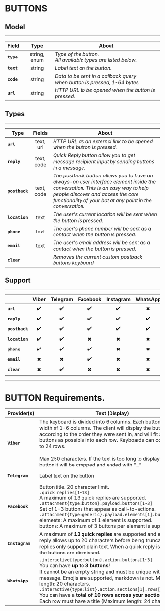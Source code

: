 # **BUTTONS**

## **Model**

---
|   Field    |     Type     |  About |
|------------|:------------:|--------|
| **`type`** | string, enum | *Type of the button.</br> All available types are listed below.* |
| **`text`** | string       | *Label text on the button.* |
| **`code`** | string       | *Data to be sent in a callback query</br> when button is pressed, 1-64 bytes.* |
| **`url`**  | string       | *HTTP URL to be opened when the button is pressed.* |

## **Types**

---
|      Type      |     Fields    |  About |
|----------------|:-------------:|--------|
| **`url`**      | text, url     | *HTTP URL as an external link to be opened when the button is pressed.* |
| **`reply`**    | text, code    | *Quick Reply button allow you to get message recipient input by sending buttons in a message.* |
| **`postback`** | text, code    | *The postback button allows you to have an always-on user interface element inside the conversation. This is an easy way to help people discover and access the core functionality of your bot at any point in the conversation.* |
| **`location`** | text          | *The user's current location will be sent when the button is pressed.* |
| **`phone`**    | text          | *The user's phone number will be sent as a contact when the button is pressed.* |
| **`email`**    | text          | *The user's email address will be sent as a contact when the button is pressed.* |
| **`clear`**    |               | *Removes the current custom postback buttons keyboard* |

## **Support**

---

|                | Viber | Telegram | Facebook  | Instagram | WhatsApp  |
|----------------|:-----:|:--------:|:---------:|:---------:|:---------:|
| **`url`**      |   ✔️   |    ✔️     |     ✔️     |     ✔️     |     ✖     |
| **`reply`**    |   ✔️   |    ✔️     |     ✔️     |     ✔️     |     ✔️     |
| **`postback`** |   ✔️   |    ✔️     |     ✔️     |     ✔️     |     ✔️     |
| **`location`** |   ✔️   |    ✔️     |     ✖     |     ✖     |     ✖     |
| **`phone`**    |   ✔️   |    ✔️     |     ✔️     |     ✖     |     ✖     |
| **`email`**    |   ✖   |    ✖     |     ✔️     |     ✖     |     ✖     |
| **`clear`**    |   ✖   |    ✔️     |     ✖     |     ✖     |     ✖     |

---

# **BUTTON** Requirements.

|   Provider(s)   | Text (Display) | Code (Postback) | Link(s)
|-----------------|-------------|-------------|--------------
| **`Viber`**     | The keyboard is divided into 6 columns. Each button has a width of 1-6 columns. The client will display the buttons according to the order they were sent in, and will fit as many buttons as possible into each row. Keyboards can contain up to 24 rows.</br></br>Max 250 characters. If the text is too long to display on the button it will be cropped and ended with “…” |  | https://developers.viber.com/docs/tools/keyboards/#keyboard-design
| **`Telegram`**  | Label text on the button | Data to be sent in a callback query to the bot when button is pressed, 1-64 bytes | https://core.telegram.org/bots/api#inlinekeyboardbutton</br>https://core.telegram.org/bots/api#keyboardbutton
| **`Facebook`**  | Button title. 20 character limit.</br>`.quick_replies[1~13]`</br>A maximum of 13 quick replies are supported.</br>`.attachment{type:button}.payload.buttons[1~3]`</br>Set of 1-3 buttons that appear as call-to-actions.</br>`.attachment{type:generic}.payload.elements[1].buttons[1~3]`</br>elements: A maximum of 1 element is supported.</br>buttons: A maximum of 3 buttons per element is supported. | 1000 character limit. | https://developers.facebook.com/docs/messenger-platform/send-messages/buttons</br>https://developers.facebook.com/docs/messenger-platform/reference/buttons
| **`Instagram`** | A maximum of **13 quick replies** are supported and each quick reply allows up to 20 characters before being truncated. Quick replies only support plain text. When a quick reply is tapped, the buttons are dismissed. |             | https://developers.facebook.com/docs/messenger-platform/instagram/features/quick-replies</br>https://developers.facebook.com/docs/messenger-platform/instagram/features/generic-template
| **`WhatsApp`**  | `.interactive{type:button}.action.buttons[1~3]`</br>You can have **up to 3 buttons**!</br>It cannot be an empty string and must be unique within the message. Emojis are supported, markdown is not. Maximum length: 20 characters.</br>`.interactive{type:list}.action.sections[1].rows[1~10]`</br>You can have a **total of 10 rows across your sections**!</br>Each row must have a title (Maximum length: 24 characters). | `.interactive{type:button}.action.buttons[1~3]`</br>Maximum length: 256 characters.</br>`.interactive{type:list}.action.sections[1].rows[1~10]`</br>Maximum length: 200 characters | https://developers.facebook.com/docs/whatsapp/cloud-api/guides/send-messages#interactive-messages</br>https://developers.facebook.com/docs/whatsapp/cloud-api/reference/messages#action-object</br>https://developers.facebook.com/docs/whatsapp/cloud-api/reference/messages#section-object
